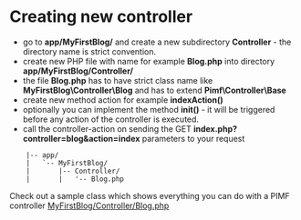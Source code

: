 # Creating new controller

- go to **app/MyFirstBlog/** and create a new subdirectory **Controller** - the directory name is strict convention.
- create new PHP file with name for example **Blog.php** into directory  **app/MyFirstBlog/Controller/**
- the file **Blog.php** has to have strict class name like **MyFirstBlog\Controller\Blog** and has to extend **Pimf\Controller\Base**
- create new method action for example **indexAction()**
- optionally you can implement the method **init()** - it will be triggered before any action of the controller is executed.
- call the controller-action on sending the GET **index.php?controller=blog&action=index** parameters to your request

```text
    |-- app/
    |   `-- MyFirstBlog/
    |       |-- Controller/
    |       |   '-- Blog.php
```

Check out a sample class which shows everything you can do with a PIMF controller [MyFirstBlog/Controller/Blog.php](https://github.com/gjerokrsteski/pimf-blog/blob/master/app/MyFirstBlog/Controller/Blog.php)
